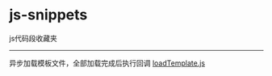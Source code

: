# js-snippets
js代码段收藏夹

***

异步加载模板文件，全部加载完成后执行回调 [loadTemplate.js](https://github.com/YopheeHsin/js-snippets/blob/master/loadTemplate.js)